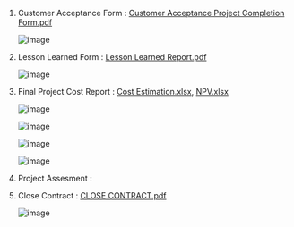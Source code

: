1. Customer Acceptance Form : [Customer Acceptance Project Completion Form.pdf](https://github.com/maheshbabuwarman/OurAI-Sdn.-Bhd./files/7897957/Customer.Acceptance.Project.Completion.Form.pdf)

      ![image](https://user-images.githubusercontent.com/55396900/150163066-7d38c3d6-9f86-4917-9461-0e9fee3250cf.png)



2. Lesson Learned Form : [Lesson Learned Report.pdf](https://github.com/maheshbabuwarman/OurAI-Sdn.-Bhd./files/7897956/Lesson.Learned.Report.pdf)
      
      ![image](https://user-images.githubusercontent.com/55396900/150163376-fc3cd2fe-e897-4ff5-a148-aa64a0a4bcbf.png)




3. Final Project Cost Report : [Cost Estimation.xlsx](https://github.com/maheshbabuwarman/OurAI-Sdn.-Bhd./files/7898458/Cost.Estimation.xlsx), [NPV.xlsx](https://github.com/maheshbabuwarman/OurAI-Sdn.-Bhd./files/7898461/NPV.xlsx)



      ![image](https://user-images.githubusercontent.com/55396900/150164436-fe705afe-9819-4086-91d3-480366fb9352.png)



      ![image](https://user-images.githubusercontent.com/55396900/150164637-2311f0f4-8ab2-4ac9-a407-2e3a6f9d959d.png)



      ![image](https://user-images.githubusercontent.com/55396900/150164861-a6c90446-8b99-45b1-b860-b7fc363b7d49.png)



      ![image](https://user-images.githubusercontent.com/55396900/150165214-b0d69461-4ddb-46e7-b81d-fd6930707f24.png)

5. Project Assesment :
6. Close Contract : [CLOSE CONTRACT.pdf](https://github.com/maheshbabuwarman/OurAI-Sdn.-Bhd./files/7897952/CLOSE.CONTRACT.pdf)

      ![image](https://user-images.githubusercontent.com/55396900/150162653-fe0a0f64-5848-42f6-ba1e-b1759a3ee285.png)


